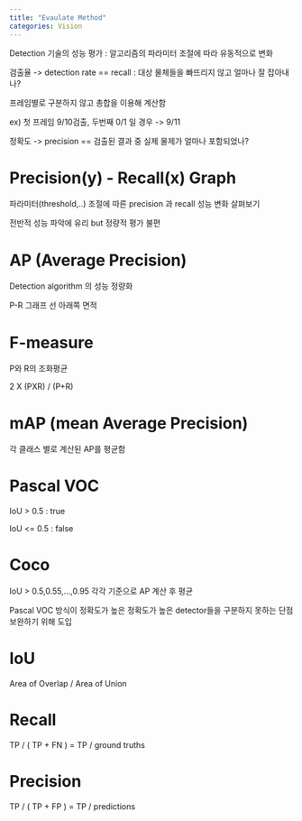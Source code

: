 ```yaml
---
title: "Evaulate Method"
categories: Vision
---
```

Detection 기술의 성능 평가 : 알고리즘의 파라미터 조절에 따라 유동적으로 변화

검출율 -> detection rate == recall : 대상 물체들을 빠뜨리지 않고 얼마나 잘 잡아내나?

프레임별로 구분하지 않고 총합을 이용해 계산함

ex) 첫 프레임 9/10검출, 두번째 0/1 일 경우 -> 9/11

정확도 -> precision == 검출된 결과 중 실제 물제가 얼마나 포함되었나?

# Precision(y) - Recall(x) Graph

파라미터(threshold,..) 조절에 따른 precision 과 recall 성능 변화 살펴보기

전반적 성능 파악에 유리 but 정량적 평가 불편

# AP (Average Precision)

Detection algorithm 의 성능 정량화

P-R 그래프 선 아래쪽 면적

# F-measure

P와 R의 조화평균

2 X (PXR) / (P+R)


# mAP (mean Average Precision)

각 클래스 별로 계산된 AP를 평균함

# Pascal VOC

IoU > 0.5 : true

IoU <= 0.5 : false

# Coco

IoU > 0.5,0.55,...,0.95 각각 기준으로 AP 계산 후 평균

Pascal VOC 방식이 정확도가 높은 정확도가 높은 detector들을 구분하지 못하는 단점 보완하기 위해 도입

# IoU

Area of Overlap / Area of Union

# Recall 

TP / ( TP + FN ) = TP / ground truths

# Precision

TP / ( TP + FP ) = TP / predictions



